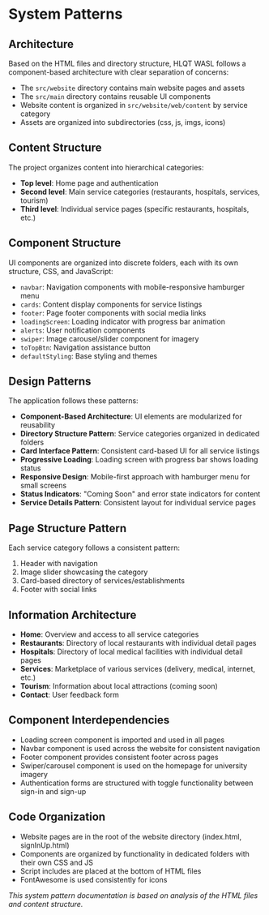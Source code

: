 # System Patterns

## Architecture
Based on the HTML files and directory structure, HLQT WASL follows a component-based architecture with clear separation of concerns:

- The `src/website` directory contains main website pages and assets
- The `src/main` directory contains reusable UI components
- Website content is organized in `src/website/web/content` by service category
- Assets are organized into subdirectories (css, js, imgs, icons)

## Content Structure
The project organizes content into hierarchical categories:
- **Top level**: Home page and authentication
- **Second level**: Main service categories (restaurants, hospitals, services, tourism)
- **Third level**: Individual service pages (specific restaurants, hospitals, etc.)

## Component Structure
UI components are organized into discrete folders, each with its own structure, CSS, and JavaScript:
- `navbar`: Navigation components with mobile-responsive hamburger menu
- `cards`: Content display components for service listings
- `footer`: Page footer components with social media links
- `loadingScreen`: Loading indicator with progress bar animation
- `alerts`: User notification components
- `swiper`: Image carousel/slider component for imagery
- `toTopBtn`: Navigation assistance button
- `defaultStyling`: Base styling and themes

## Design Patterns
The application follows these patterns:
- **Component-Based Architecture**: UI elements are modularized for reusability
- **Directory Structure Pattern**: Service categories organized in dedicated folders
- **Card Interface Pattern**: Consistent card-based UI for all service listings
- **Progressive Loading**: Loading screen with progress bar shows loading status
- **Responsive Design**: Mobile-first approach with hamburger menu for small screens
- **Status Indicators**: "Coming Soon" and error state indicators for content
- **Service Details Pattern**: Consistent layout for individual service pages

## Page Structure Pattern
Each service category follows a consistent pattern:
1. Header with navigation
2. Image slider showcasing the category
3. Card-based directory of services/establishments
4. Footer with social links

## Information Architecture
- **Home**: Overview and access to all service categories
- **Restaurants**: Directory of local restaurants with individual detail pages
- **Hospitals**: Directory of local medical facilities with individual detail pages
- **Services**: Marketplace of various services (delivery, medical, internet, etc.)
- **Tourism**: Information about local attractions (coming soon)
- **Contact**: User feedback form

## Component Interdependencies
- Loading screen component is imported and used in all pages
- Navbar component is used across the website for consistent navigation
- Footer component provides consistent footer across pages
- Swiper/carousel component is used on the homepage for university imagery
- Authentication forms are structured with toggle functionality between sign-in and sign-up

## Code Organization
- Website pages are in the root of the website directory (index.html, signInUp.html)
- Components are organized by functionality in dedicated folders with their own CSS and JS
- Script includes are placed at the bottom of HTML files
- FontAwesome is used consistently for icons

*This system pattern documentation is based on analysis of the HTML files and content structure.* 